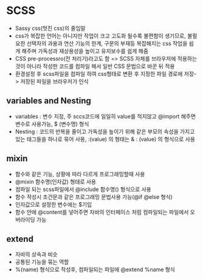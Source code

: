 # SCSS
- Sassy css(멋진 css)의 줄임말
- css가 복잡한 언어는 아니지만 작업이 크고 고도화 될수록 불편함이 생기므로, 불필요한 선택자의 과용과 연산 기능의 한계, 구문의 부재등 복잡해지는 css 작업을 쉽게 해주며 가독성과 재상용성을 높이고 유지보수를 쉽게 해줌
- CSS pre-processro(전 처리기)라고도 함 => SCSS 자체를 브라우저에 적용하는 것이 아니라 작성한 코드를 컴파일 해서 일반 CSS 문법으로 바꾼 뒤 적용
- 환경설정 후 scss파일을 컴파일 하여 css형태로 변환 후 지정한 파일 경로에 저장-> 저장된 파일을 브라우저가 인식

## variables and Nesting
- variables : 변수 지정, 주 sccs코드에 일일히 value를 적지않고 @import 해주면 변수로 사용가능, $ (변수명) 형식
- Nesting : 코드의 반복을 줄이고 가독성을 높이기 위해 같은 부모의 속성을 가지고 있는 태그들을 하나로 묶어 사용, :(value) 의 형태는 & : (value) 의 형식으로 사용

## mixin
- 함수와 같은 기능, 상황에 따라 다르게 프로그래밍할때 사용
- @mixin 함수명(인자값) 형태로 사용
- 컴파일 되는 scss파일에서 @include 함수명() 형식으로 사용
- 함수 작성시 조건문과 같은 프로그래밍 문법사용 가능(@if @else 형식)
- 인자값으로 설정한 변수에는 $기입
- 함수 안에 @content를 넣어주면 자바의 인터페이스 처럼 컴파일되는 파일에서 오버라이딩 가능

## extend
- 자바의 상속과 비슷
- 공통된 기능을 묶는 역할
- %(name) 형식으로 작성후, 컴파일되는 파일에 @extend %name 형식

